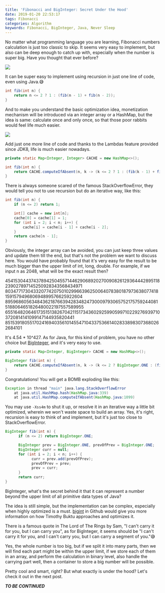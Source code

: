 ```yaml
---
title: 'Fibonacci and BigInteger: Secret Under the Hood'
date: 2019-01-20 22:53:17
tags: Fibonacci
categories: Algorithm
keywords: Fibonacci, BigInteger, Java, Never Sleep
---
```


No matter what programming language you are learning, Fibonacci numbers calculation is just too classic to skip. It seems very easy to implement, but also can be deep enough to catch up with, especially when the number is super big. Have you thought that ever before?

![](https://www.dropbox.com/s/q88dhrsyh1q4q4i/rabbit.jpg?dl=1)<!-- more -->

It can be super easy to implement using recursion in just one line of code, even using Java.😅

```Java
int fib(int n) {
    return n <= 2 ? 1 : (fib(n - 1) + fib(n - 2));
}
```

And to make you understand the basic optimization idea, monetization mechanism will be introduced via an integer array or a HashMap, but the idea is same: calculate once and only once, so that those poor rabbits would feel life much easier.

![](https://upload.wikimedia.org/wikipedia/commons/thumb/7/7a/FibonacciRabbit.svg/640px-FibonacciRabbit.svg.png)

Add just one more line of code and thanks to the Lambdas feature provided since JDK8, life is much easier nowadays.

```Java
private static Map<Integer, Integer> CACHE = new HashMap<>();

int fib(int n) {
    return CACHE.computeIfAbsent(n, k -> (k <= 2 ? 1 : (fib(k - 1) + fib(k - 2))));
}
```

There is always someone scared of the famous StackOverflowError, they would tell you not to use recursion but do an iterative way, like this:

```Java
int fib(int n) {
    if (n <= 2) return 1;

    int[] cache = new int[n];
    cache[0] = cache[1] = 1;
    for (int i = 2; i < n; i++) {
        cache[i] = cache[i - 1] + cache[i - 2];
    }
    return cache[n - 1];
}
```

Obviously, the integer array can be avoided, you can just keep three values and update them till the end, but that's not the problem we want to discuss here. You would have probably found that it's very easy for the result to be much bigger than the upper limit of int, long, double. For example, if we input n as 2048, what will be the exact result then?

454153044374378942504557144629068920270090826129364442895118239027897145250928343568434971 803477173043320774207501029966396250064078380187973638077418159157949680694899576625922604 895968605634843621876639428348247300097930657521757592440815188064651826480022197557589955 655164820646173515138267042115173436029259905997102292769397103720814141099147144935820441 85153918055170241694035610145547104337536614028338983073680262684101

It's 4.54 * 10^427. As for Java, for this kind of problem, you have no other choice but [BigInteger](https://docs.oracle.com/javase/8/docs/api/java/math/BigInteger.html), and it's very easy to
use.

```Java
private static Map<Integer, BigInteger> CACHE = new HashMap<>();

BigInteger fib(int n) {
    return CACHE.computeIfAbsent(n, k -> (k <= 2 ? BigInteger.ONE : (fib(k - 1).add(fib(k - 2)))));
}
```

Congratulations! You will get a BOMB exploding like this:
```Java
Exception in thread "main" java.lang.StackOverflowError
    at java.util.HashMap.hash(HashMap.java:339)
    at java.util.HashMap.computeIfAbsent(HashMap.java:1099)
```

You may use `-Xss4m` to shut it up, or resolve it in an iterative way a little bit optimized, wherein we won't waste space to build an array. Yes, it's right, recursion is easy to think of and implement, but it's just too close to StackOverflowError.

```Java
BigInteger fib(int n) {
      if (n <= 2) return BigInteger.ONE;

      BigInteger prev = BigInteger.ONE, prevOfPrev = BigInteger.ONE;
      BigInteger curr = null;
      for (int i = 2; i < n; i++) {
            curr = prev.add(prevOfPrev);
            prevOfPrev = prev;
            prev = curr;
      }
      return curr;
}
```

BigInteger, what's the secret behind it that it can represent a number beyond the upper limit of all primitive data types of Java?

The idea is still simple, but the implementation can be complex, especially when highly optimized is a must. [bigint](https://github.com/tbuktu/bigint) in Github would give you more information on how Timothy Buktu approaches and optimizes it.

There is a famous quote in The Lord of The Rings by Sam, "I can't carry it for you, but I can carry you", as for BigInteger, it seems should be "I can't carry it for you, and I can't carry you, but I can carry a segment of you."😅

Yes, the whole number is too big, but if we split it into many parts, then we will find each part might be within the upper limit, if we store each of them in an array, and perform the calculation in binary level, also handle the carrying part well, then a container to store a big number will be possible.

Pretty cool and smart, right? But what exactly is under the hood? Let's check it out in the next post.

_**TO BE CONTINUED**_

<script type="text/javascript">
amzn_assoc_placement = "adunit0";
amzn_assoc_search_bar = "false";
amzn_assoc_tracking_id = "oldyoungboy-20";
amzn_assoc_ad_mode = "manual";
amzn_assoc_ad_type = "smart";
amzn_assoc_marketplace = "amazon";
amzn_assoc_region = "US";
amzn_assoc_title = "";
amzn_assoc_linkid = "21ce171baf5d871f0872d552bc2cbace";
amzn_assoc_asins = "0805063056,B0015DWM2K,0767908163,1590787528";
</script>
<script src="//z-na.amazon-adsystem.com/widgets/onejs?MarketPlace=US"></script>

